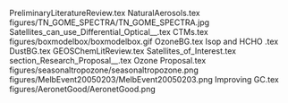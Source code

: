 PreliminaryLiteratureReview.tex
NaturalAerosols.tex
figures/TN_GOME_SPECTRA/TN_GOME_SPECTRA.jpg
Satellites_can_use_Differential_Optical__.tex
CTMs.tex
figures/boxmodelbox/boxmodelbox.gif
OzoneBG.tex
Isop and HCHO .tex
DustBG.tex
GEOSChemLitReview.tex
Satellites_of_Interest.tex
section_Research_Proposal__.tex
Ozone Proposal.tex
figures/seasonaltropozone/seasonaltropozone.png
figures/MelbEvent20050203/MelbEvent20050203.png
Improving GC.tex
figures/AeronetGood/AeronetGood.png
